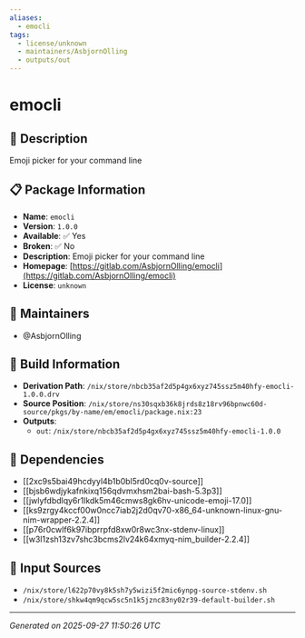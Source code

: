 ```yaml
---
aliases:
  - emocli
tags:
  - license/unknown
  - maintainers/AsbjornOlling
  - outputs/out
---
```


# emocli

## 📝 Description

Emoji picker for your command line

## 📋 Package Information

- **Name**: `emocli`
- **Version**: `1.0.0`
- **Available**: ✅ Yes
- **Broken**: ✅ No
- **Description**: Emoji picker for your command line
- **Homepage**: [https://gitlab.com/AsbjornOlling/emocli](https://gitlab.com/AsbjornOlling/emocli)
- **License**: `unknown`
## 👥 Maintainers

- @AsbjornOlling


## 🔧 Build Information

- **Derivation Path**: `/nix/store/nbcb35af2d5p4gx6xyz745ssz5m40hfy-emocli-1.0.0.drv`
- **Source Position**: `/nix/store/ns30sqxb36k8jrds8z18rv96bpnwc60d-source/pkgs/by-name/em/emocli/package.nix:23`
- **Outputs**:
  - `out`:  `/nix/store/nbcb35af2d5p4gx6xyz745ssz5m40hfy-emocli-1.0.0`

## 🔗 Dependencies

- [[2xc9s5bai49hcdyyl4b1b0bl5rd0cq0v-source]]
- [[bjsb6wdjykafnkixq156qdvmxhsm2bai-bash-5.3p3]]
- [[jwlyfdbdlqy6r1lkdk5m46cmws8gk6hv-unicode-emoji-17.0]]
- [[ks9zrgy4kccf00w0ncc7iab2j2d0qv70-x86_64-unknown-linux-gnu-nim-wrapper-2.2.4]]
- [[p76r0cwlf6k97ibprrpfd8xw0r8wc3nx-stdenv-linux]]
- [[w3l1zsh13zv7shc3bcms2lv24k64xmyq-nim_builder-2.2.4]]

## 📁 Input Sources

- `/nix/store/l622p70vy8k5sh7y5wizi5f2mic6ynpg-source-stdenv.sh`
- `/nix/store/shkw4qm9qcw5sc5n1k5jznc83ny02r39-default-builder.sh`

---
*Generated on 2025-09-27 11:50:26 UTC*
